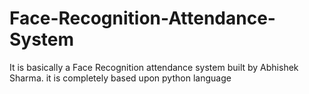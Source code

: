 # Face-Recognition-Attendance-System
It is basically a Face Recognition attendance system  built by Abhishek Sharma. it is completely based upon python language
